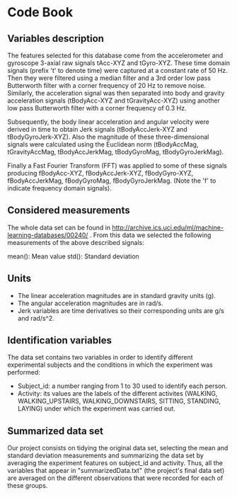# Code Book
## Variables description
The features selected for this database come from the accelerometer and gyroscope 3-axial raw signals tAcc-XYZ and tGyro-XYZ. These time domain signals (prefix 't' to denote time) were captured at a constant rate of 50 Hz. Then they were filtered using a median filter and a 3rd order low pass Butterworth filter with a corner frequency of 20 Hz to remove noise. Similarly, the acceleration signal was then separated into body and gravity acceleration signals (tBodyAcc-XYZ and tGravityAcc-XYZ) using another low pass Butterworth filter with a corner frequency of 0.3 Hz. 

Subsequently, the body linear acceleration and angular velocity were derived in time to obtain Jerk signals (tBodyAccJerk-XYZ and tBodyGyroJerk-XYZ). Also the magnitude of these three-dimensional signals were calculated using the Euclidean norm (tBodyAccMag, tGravityAccMag, tBodyAccJerkMag, tBodyGyroMag, tBodyGyroJerkMag). 

Finally a Fast Fourier Transform (FFT) was applied to some of these signals producing fBodyAcc-XYZ, fBodyAccJerk-XYZ, fBodyGyro-XYZ, fBodyAccJerkMag, fBodyGyroMag, fBodyGyroJerkMag. (Note the 'f' to indicate frequency domain signals). 

## Considered measurements
The whole data set can be found in http://archive.ics.uci.edu/ml/machine-learning-databases/00240/ . From this data we selected the following measurements of the above described signals: 

mean(): Mean value
std(): Standard deviation

## Units
* The linear acceleration magnitudes are in standard gravity units (g).
* The angular acceleration magnitudes are in rad/s.
* Jerk variables are time derivatives so their corresponding units are g/s and rad/s^2.

## Identification variables
The data set contains two variables in order to identify different experimental subjects and the conditions in which the experiment was performed:
* Subject_id: a number ranging from 1 to 30 used to identify each person.
* Activity: its values are the labels of the different activites (WALKING, WALKING_UPSTAIRS, WALKING_DOWNSTAIRS, SITTING, STANDING, LAYING) under which the experiment was carried out.

## Summarized data set
Our project consists on tidying the original data set, selecting the mean and standard deviation measurements and summarizing the data set by averaging the experiment features on subject_id and activity. Thus, all the variables that appear in "summarizedData.txt" (the project's final data set) are averaged on the different observations that were recorded for each of these groups.

